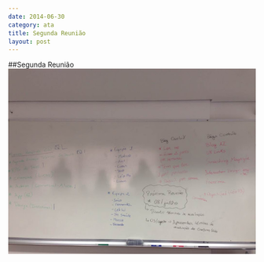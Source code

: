```yaml
---
date: 2014-06-30
category: ata
title: Segunda Reunião
layout: post
---
```


##Segunda Reunião
![Foto Lousa](/images/segunda-reuniao.jpg)